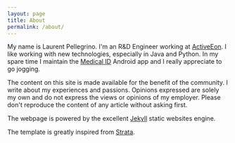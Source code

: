 ```yaml
---
layout: page
title: About
permalink: /about/
---
```


My name is Laurent Pellegrino. I'm an R&D Engineer working at
[ActiveEon][activeeon]. I like working with new technologies, especially in Java
and Python. In my spare time I maintain the [Medical ID][medicalid] Android app
and I really appreciate to go jogging.

The content on this site is made available for the benefit of the community.
I write about my experiences and passions. Opinions expressed are solely my own
and do not express the views or opinions of my employer. Please don't reproduce
the content of any article without asking first.

The webpage is powered by the excellent [Jekyll][jekyll] static websites engine.

The template is greatly inspired from [Strata][strata].

[activeeon]: http://www.activeeon.com 
[jekyll]:    http://jekyllrb.com
[medicalid]: http://www.medicalid.info 
"Medical ID, the app that could save your life!" 
[strata]: http://html5up.net/strata
